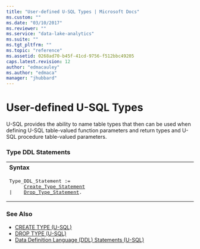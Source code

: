 ```yaml
---
title: "User-defined U-SQL Types | Microsoft Docs"
ms.custom: ""
ms.date: "03/10/2017"
ms.reviewer: ""
ms.service: "data-lake-analytics"
ms.suite: ""
ms.tgt_pltfrm: ""
ms.topic: "reference"
ms.assetid: 0268ad70-b45f-41cd-9756-f512bbc49205
caps.latest.revision: 12
author: "edmacauley"
ms.author: "edmaca"
manager: "jhubbard"
---
```

# User-defined U-SQL Types
U-SQL provides the ability to name table types that then can be used when defining U-SQL table-valued function parameters and return types and U-SQL procedure table-valued parameters.  
  
### Type DDL Statements
<table><th align="left">Syntax</th><tr><td><pre>
Type_DDL_Statement :=                                                                                    
     <a href="create-type-u-sql.md">Create_Type_Statement</a>
|    <a href="drop-type-u-sql.md">Drop_Type_Statement</a>.
</pre></td></tr></table>

### See Also 
* [CREATE TYPE (U-SQL)](create-type-u-sql.md)  
* [DROP TYPE (U-SQL)](drop-type-u-sql.md)  
* [Data Definition Language (DDL) Statements (U-SQL)](data-definition-language-ddl-statements-u-sql.md)   

  

